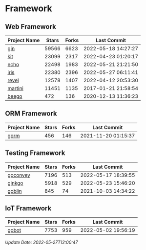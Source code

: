 # Framework

## Web Framework
| Project Name | Stars | Forks | Last Commit |
| ------------ | ----- | ----- | ----------- |
| [gin](https://github.com/gin-gonic/gin) | 59566 | 6623 | 2022-05-18 14:27:27 |
| [kit](https://github.com/go-kit/kit) | 23099 | 2317 | 2022-04-23 01:20:17 |
| [echo](https://github.com/labstack/echo) | 22498 | 1983 | 2022-05-21 21:21:50 |
| [iris](https://github.com/kataras/iris) | 22380 | 2396 | 2022-05-27 06:11:41 |
| [revel](https://github.com/revel/revel) | 12578 | 1407 | 2022-04-12 20:53:30 |
| [martini](https://github.com/go-martini/martini) | 11451 | 1135 | 2017-01-21 21:58:54 |
| [beego](https://github.com/astaxie/beego) | 472 | 136 | 2020-12-13 11:36:23 |

## ORM Framework
| Project Name | Stars | Forks | Last Commit |
| ------------ | ----- | ----- | ----------- |
| [gorm](https://github.com/jinzhu/gorm) | 456 | 146 | 2021-11-20 01:15:37 |

## Testing Framework
| Project Name | Stars | Forks | Last Commit |
| ------------ | ----- | ----- | ----------- |
| [goconvey](https://github.com/smartystreets/goconvey) | 7196 | 513 | 2022-05-17 18:39:55 |
| [ginkgo](https://github.com/onsi/ginkgo) | 5918 | 529 | 2022-05-23 15:46:20 |
| [goblin](https://github.com/franela/goblin) | 845 | 74 | 2021-10-03 14:34:22 |

## IoT Framework
| Project Name | Stars | Forks | Last Commit |
| ------------ | ----- | ----- | ----------- |
| [gobot](https://github.com/hybridgroup/gobot) | 7753 | 959 | 2022-05-02 19:56:19 |

*Update Date: 2022-05-27T12:00:47*